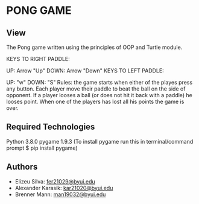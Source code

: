 # PONG GAME
## View
The Pong game written using the principles of OOP and Turtle module.

KEYS TO RIGHT PADDLE:

UP: Arrow "Up"
DOWN: Arrow "Down"
KEYS TO LEFT PADDLE:

UP: "w"
DOWN: "S"
Rules: the game starts when either of the playes press any button. Each player move their paddle to beat the ball on the side of opponent. If 
a player looses a ball (or does not hit it back with a paddle) he looses point. When one of the players has lost all his points the game is over. 

## Required Technologies

Python 3.8.0
pygame 1.9.3 (To install pygame run this in terminal/command prompt $ pip install pygame)

## Authors

* Elizeu Silva: fer21029@byui.edu
* Alexander Karasik: kar21020@byui.edu
* Brenner Mann: man19032@byui.edu
